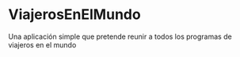 ViajerosEnElMundo
=================

Una aplicación simple que pretende reunir a todos los programas de viajeros en el mundo

